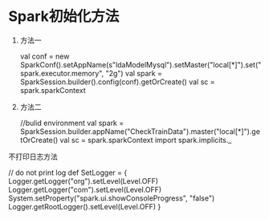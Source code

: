# Spark初始化方法

1. 方法一

    val conf = new SparkConf().setAppName(s"ldaModelMysql").setMaster("local[*]").set("spark.executor.memory", "2g")
    val spark = SparkSession.builder().config(conf).getOrCreate()
    val sc = spark.sparkContext
    

2. 方法二

    //bulid environment
    val spark = SparkSession.builder.appName("CheckTrainData").master("local[*]").getOrCreate()
    val sc = spark.sparkContext
    import spark.implicits._
 

不打印日志方法

  // do not print log
  def SetLogger = {
    Logger.getLogger("org").setLevel(Level.OFF)
    Logger.getLogger("com").setLevel(Level.OFF)
    System.setProperty("spark.ui.showConsoleProgress", "false")
    Logger.getRootLogger().setLevel(Level.OFF)
  }